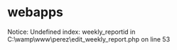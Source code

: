 # webapps
Notice: Undefined index: weekly_reportid in C:\wamp\www\perez\edit_weekly_report.php on line 53